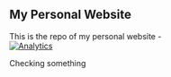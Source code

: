 ## My Personal Website

This is the repo of my personal website -  
[![Analytics](https://ga-beacon.appspot.com/UA-XXXXX-X/sathyamvellal.github.io/readme)](https://github.com/sathyamvellal/sathyamvellal.github.io)

Checking something
